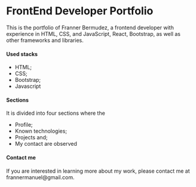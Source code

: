 # FrontEnd Developer Portfolio

<p>
This is the portfolio of Franner Bermudez, a frontend developer with experience in HTML, CSS, and JavaScript, React, Bootstrap, as well as other frameworks and libraries.
</p>

 #### Used stacks
 
- HTML;
- CSS;
- Bootstrap;
- Javascript

#### Sections

<p> 
It is divided into four sections where the 
</p>

- Profile;
- Known technologies;
- Projects and;
- My contact are observed
  
#### Contact me
 
<p>
  If you are interested in learning more about my work, please contact me at frannermanuel@gmail.com.
</p>
